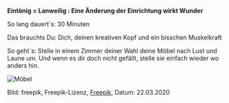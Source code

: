 **Eintönig = Lanweilig : Eine Änderung der Einrichtung wirkt Wunder**

So lang dauert´s: 30 Minuten

Das brauchts Du: Dich, deinen kreativen Kopf und ein bisschen Muskelkraft

So geht´s: Stelle in einem Zimmer deiner Wahl deine Möbel nach Lust und Laune um. Und wenn es dir doch nicht gefällt, stelle sie einfach wieder wo anders hin.

![Möbel](https://image.freepik.com/vektoren-kostenlos/modernes-wohnzimmer-innenarchitektur-mit-flachem-design_23-2147909131.jpg)

Bild: freepik, Freepik-Lizenz, [Freepik](https://de.freepik.com/vektoren-kostenlos/modernes-wohnzimmer-innenarchitektur-mit-flachem-design_2859215.htm#page=1&query=interior%20design&position=20), Datum: 22.03.2020
